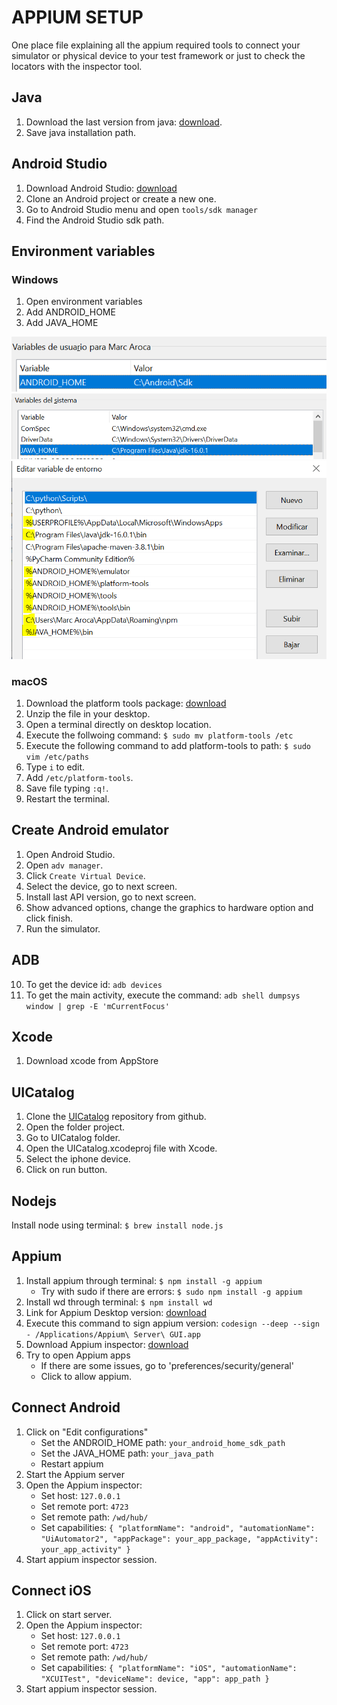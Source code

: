 # APPIUM SETUP
One place file explaining all the appium required tools to connect your simulator or physical device to your test framework or just to check the locators with the inspector tool.

## Java
1. Download the last version from java: [download](https://java.com/en/download/manual.jsp).
2. Save java installation path.

## Android Studio

1. Download Android Studio: [download](https://developer.android.com/studio?hl=es&gclid=Cj0KCQjw06OTBhC_ARIsAAU1yOVteCVH_CPYIpdwSqIoV56po1k9sZ__mK6jvASb7kFBb5rC5BB0bKQaAr06EALw_wcB&gclsrc=aw.ds)
2. Clone an Android project or create a new one.
3. Go to Android Studio menu and open `tools/sdk manager`
4. Find the Android Studio sdk path.

## Environment variables

### Windows

1. Open environment variables
2. Add ANDROID_HOME
3. Add JAVA_HOME

![image](/img/windows_android_home.png)
![image](/img/windows_java_home.png)
![image](/img/windows_all_paths.png)

### macOS

1. Download the platform tools package: [download](https://developer.android.com/studio/releases/platform-tools)
2. Unzip the file in your desktop.
3. Open a terminal directly on desktop location.
4. Execute the follwoing command: `$ sudo mv platform-tools /etc`
5. Execute the following command to add platform-tools to path: `$ sudo vim /etc/paths`
6. Type `i` to edit.
7. Add `/etc/platform-tools`.
8. Save file typing `:q!`.
9. Restart the terminal.

## Create Android emulator

1. Open Android Studio.
2. Open `adv manager`.
3. Click `Create Virtual Device`.
4. Select the device, go to next screen.
5. Install last API version, go to next screen.
6. Show advanced options, change the graphics to hardware option and click finish.
7. Run the simulator.

## ADB

10. To get the device id: `adb devices`
11. To get the main activity, execute the command: `adb shell dumpsys window | grep -E 'mCurrentFocus'`

## Xcode

1. Download xcode from AppStore

## UICatalog

1. Clone the [UICatalog](https://github.com/appium/ios-uicatalog) repository from github.
2. Open the folder project.
3. Go to UICatalog folder.
4. Open the UICatalog.xcodeproj file with Xcode.
5. Select the iphone device.
6. Click on run button.

## Nodejs

Install node using terminal: `$ brew install node.js`

## Appium

1. Install appium through terminal: `$ npm install -g appium`
     - Try with sudo if there are errors: `$ sudo npm install -g appium`
2. Install wd through terminal: `$ npm install wd`
3. Link for Appium Desktop version: [download](https://github.com/appium/appium-desktop/releases) 
4. Execute this command to sign appium version: `codesign --deep --sign - /Applications/Appium\ Server\ GUI.app`
5. Download Appium inspector: [download](https://github.com/appium/appium-inspector/releases)
6. Try to open Appium apps
     - If there are some issues, go to 'preferences/security/general'
     - Click to allow appium.

## Connect Android

1. Click on "Edit configurations"
     - Set the ANDROID_HOME path: `your_android_home_sdk_path`
     - Set the JAVA_HOME path: `your_java_path`
     - Restart appium
2. Start the Appium server
3. Open the Appium inspector:
     - Set host: `127.0.0.1`
     - Set remote port: `4723`
     - Set remote path: `/wd/hub/`
     - Set capabilities:
`
{
  "platformName": "android",
  "automationName": "UiAutomator2",
  "appPackage": your_app_package,
  "appActivity": your_app_activity"
}
`
4. Start appium inspector session.


## Connect iOS

1. Click on start server.
2. Open the Appium inspector:
     - Set host: `127.0.0.1`
     - Set remote port: `4723`
     - Set remote path: `/wd/hub/`
     - Set capabilities:
`
{
"platformName": "iOS",
"automationName": "XCUITest",
"deviceName": device,
"app": app_path
}
`
3. Start appium inspector session.
